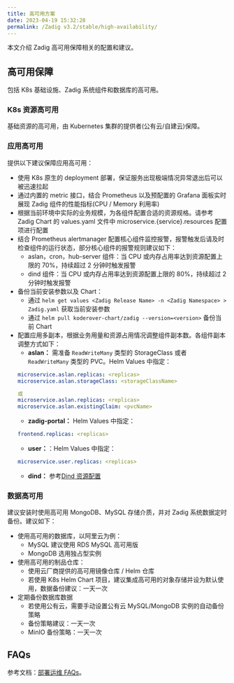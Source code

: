 ```yaml
---
title: 高可用方案
date: 2023-04-19 15:32:28
permalink: /Zadig v3.2/stable/high-availability/
---
```


本文介绍 Zadig 高可用保障相关的配置和建议。

## 高可用保障

包括 K8s 基础设施、Zadig 系统组件和数据库的高可用。

### K8s 资源高可用
基础资源的高可用，由 Kubernetes 集群的提供者(公有云/自建云)保障。

### 应用高可用
提供以下建议保障应用高可用：
- 使用 K8s 原生的 deployment 部署，保证服务出现极端情况异常退出后可以被迅速拉起
- 通过内置的 metric 接口，结合 Prometheus 以及预配置的 Grafana 面板实时展现 Zadig 组件的性能指标(CPU / Memory 利用率)
- 根据当前环境中实际的业务规模，为各组件配置合适的资源规格。请参考 Zadig Chart 的 values.yaml 文件中 microservice.{service}.resources 配置项进行配置
- 结合 Prometheus alertmanager 配置核心组件监控报警，报警触发后请及时检查组件的运行状态，部分核心组件的报警规则建议如下：
  - aslan，cron，hub-server 组件：当 CPU 或内存占用率达到资源配置上限的 70%，持续超过 2 分钟时触发报警
  - dind 组件：当 CPU 或内存占用率达到资源配置上限的 80%，持续超过 2 分钟时触发报警
- 备份当前安装参数以及 Chart：
  - 通过 ```helm get values <Zadig Release Name> -n <Zadig Namespace> > Zadig.yaml``` 获取当前安装参数
  - 通过 ```helm pull koderover-chart/zadig --version=<version>``` 备份当前 Chart
- 配置应用多副本，根据业务用量和资源占用情况调整组件副本数。各组件副本调整方式如下：
  - **aslan：** 需准备 `ReadWriteMany` 类型的 StorageClass 或者 `ReadWriteMany` 类型的 PVC。Helm Values 中指定：
  ```yaml
  microservice.aslan.replicas: <replicas>
  microservice.aslan.storageClass: <storageClassName>

  或
  microservice.aslan.replicas: <replicas>
  microservice.aslan.existingClaim: <pvcName>
  ```
  - **zadig-portal：** Helm Values 中指定：
  ``` yaml
  frontend.replicas: <replicas>
  ```
  - **user：**：Helm Values 中指定：
  ```yaml
  microservice.user.replicas: <replicas>
  ```
  - **dind：** 参考[Dind 资源配置](/Zadig%20v3.2/pages/cluster_manage/#dind-资源配置)

### 数据高可用
建议安装时使用高可用 MongoDB、MySQL 存储介质，并对 Zadig 系统数据定时备份。建议如下：

- 使用高可用的数据库，以阿里云为例：
    - MySQL 建议使用 RDS MySQL 高可用版
    - MongoDB 选用独占型实例
- 使用高可用的制品仓库：
  - 使用云厂商提供的高可用镜像仓库 / Helm 仓库
  - 若使用 K8s Helm Chart 项目，建议集成高可用的对象存储并设为默认使用，数据备份建议：一天一次
- 定期备份数据库数据
  - 若使用公有云，需要手动设置公有云 MySQL/MongoDB 实例的自动备份策略
  - 备份策略建议：一天一次
  - MinIO 备份策略：一天一次

## FAQs

参考文档：[部署运维 FAQs](/Zadig%20v3.2/faq/debug-system/)。
